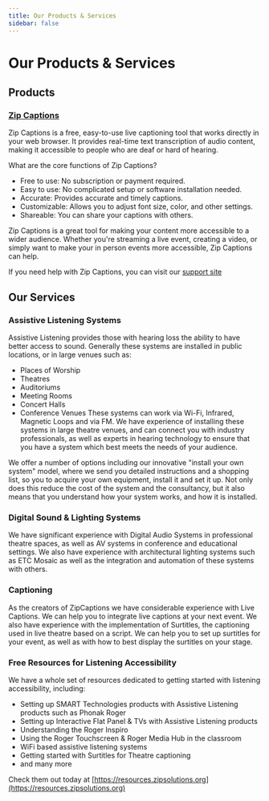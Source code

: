 ```yaml
---
title: Our Products & Services
sidebar: false
---
```


# Our Products & Services

## Products

### [Zip Captions](https://zipcaptions.app)

Zip Captions is a free, easy-to-use live captioning tool that works directly in your web browser. It provides real-time text transcription of audio content, making it accessible to people who are deaf or hard of hearing.

What are the core functions of Zip Captions?

* Free to use: No subscription or payment required.
* Easy to use: No complicated setup or software installation needed.
* Accurate: Provides accurate and timely captions.
* Customizable: Allows you to adjust font size, color, and other settings.
* Shareable: You can share your captions with others.

Zip Captions is a great tool for making your content more accessible to a wider audience. Whether you're streaming a live event, creating a video, or simply want to make your in person events more accessible, Zip Captions can help.

If you need help with Zip Captions, you can visit our [support site](https://help.zipcaptions.app)


## Our Services

### Assistive Listening Systems
Assistive Listening provides those with hearing loss the ability to have better access to sound. Generally these systems are installed in public locations, or in large venues such as:

* Places of Worship
* Theatres
* Auditoriums
* Meeting Rooms
* Concert Halls
* Conference Venues
These systems can work via Wi-Fi, Infrared, Magnetic Loops and via FM. We have experience of installing these systems in large theatre venues, and can connect you with industry professionals, as well as experts in hearing technology to ensure that you have a system which best meets the needs of your audience.

We offer a number of options including our innovative "install your own system" model, where we send you detailed instructions and a shopping list, so you to acquire your own equipment, install it and set it up. Not only does this reduce the cost of the system and the consultancy, but it also means that you understand how your system works, and how it is installed.

### Digital Sound & Lighting Systems
We have significant experience with Digital Audio Systems in professional theatre spaces, as well as AV systems in conference and educational settings. We also have experience with architectural lighting systems such as ETC Mosaic as well as the integration and automation of these systems with others.

### Captioning
As the creators of ZipCaptions we have considerable experience with Live Captions. We can help you to integrate live captions at your next event. We also have experience with the implementation of Surtitles, the captioning used in live theatre based on a script. We can help you to set up surtitles for your event, as well as with how to best display the surtitles on your stage.

### Free Resources for Listening Accessibility
We have a whole set of resources dedicated to getting started with listening accessibility, including:
* Setting up SMART Technologies products with Assistive Listening products such as Phonak Roger
* Setting up Interactive Flat Panel & TVs with Assistive Listening products
* Understanding the Roger Inspiro
* Using the Roger Touchscreen & Roger Media Hub in the classroom
* WiFi based assistive listening systems
* Getting started with Surtitles for Theatre captioning
* and many more

Check them out today at [https://resources.zipsolutions.org](https://resources.zipsolutions.org)